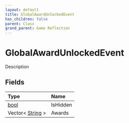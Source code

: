 ```yaml
---
layout: default
title: GlobalAwardUnlockedEvent
has_children: false
parent: Class
grand_parent: Game Reflection
---
```

# GlobalAwardUnlockedEvent
Description 

## Fields
| Type | Name |
|:-------------|:--------------|
| [bool](/game-reflection/components/bool.md) | IsHidden |
| Vector< [String](/game-reflection/components/string.md) > | Awards |
